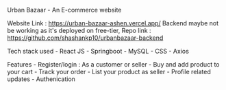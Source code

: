 Urban Bazaar - An E-commerce website 

Website Link : https://urban-bazaar-ashen.vercel.app/
Backend maybe not be working as it's deployed on free-tier, Repo link : https://github.com/shashankp10/urbanbazaar-backend


Tech stack used
    - React JS
    - Springboot
    - MySQL
    - CSS
    - Axios

Features
    - Register/login : As a customer or seller
    - Buy and add product to your cart
    - Track your order
    - List your product as seller
    - Profile related updates
    - Authenication